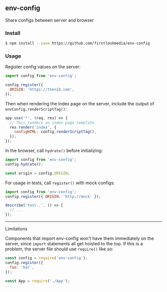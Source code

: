 env-config
---

Share configs between server and browser

### Install

```bash
$ npm install --save https://github.com/firstlookmedia/env-config
```

### Usage

Register config values on the server:

```javascript
import config from 'env-config';

config.register({
  ORIGIN: 'https://thenib.com',
});
```

Then when rendering the index page on the server, include the output of `envConfig.renderScriptTag()`:

```javascript
app.use('*', (req, res) => {
  // This renders an index page template
  res.render('index', {
    configHTML: config.renderScriptTag(),
  });
});

```

In the browser, call `hydrate()` before initializing:

```javascript
import config from 'env-config';
config.hydrate();

const origin = config.ORIGIN;
```

For usage in tests, call `register()` with mock configs:

```javascript
import config from 'env-config';
config.register({ ORIGIN: 'http://mock' });

describe('test..', () => {
  // ...
});
```

---

Limitations

Components that import env-config won't have them immediately on the server,
since `import` statements all get hoisted to the top. If this is a problem,
the server file should use `require()` like so:

``` javascript
const config = require('env-config');
config.register({
  foo: 'bar',
});

const App = require('./App');
...
```
